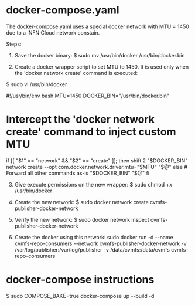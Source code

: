 # docker-compose.yaml

The docker-compose.yaml uses a special docker network with MTU = 1450 due to a INFN Cloud network constain.

Steps:
1. Save the docker binary:
$ sudo mv /usr/bin/docker /usr/bin/docker.bin

2. Create a docker wrapper script to set MTU to 1450. It is used only when the 'docker network create' command is executed:

$ sudo vi /usr/bin/docker

#!/usr/bin/env bash
MTU=1450
DOCKER_BIN="/usr/bin/docker.bin"
# Intercept the 'docker network create' command to inject custom MTU
if [[ "$1" == "network" && "$2" == "create" ]]; then
    shift 2
    "$DOCKER_BIN" network create --opt com.docker.network.driver.mtu="$MTU" "$@"
else
    # Forward all other commands as-is
    "$DOCKER_BIN" "$@"
fi


3. Give execute permissions on the new wrapper:
$ sudo chmod +x /usr/bin/docker

4. Create the new network:
$ sudo docker network create cvmfs-publisher-docker-network

5. Verify the new network:
$ sudo docker network inspect cvmfs-publisher-docker-network

6. Create the docker using this network:
sudo docker run -d --name cvmfs-repo-consumers --network cvmfs-publisher-docker-network -v /var/log/publisher:/var/log/publisher -v /data/cvmfs:/data/cvmfs cvmfs-repo-consumers


# docker-compose instructions

$ sudo COMPOSE_BAKE=true docker-compose up --build -d


